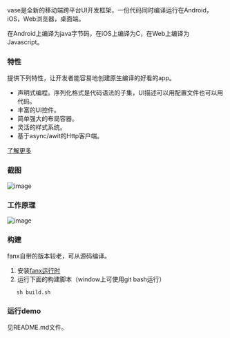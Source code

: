 vase是全新的移动端跨平台UI开发框架，一份代码同时编译运行在Android，iOS，Web浏览器，桌面端。

在Android上编译为java字节码，在iOS上编译为C，在Web上编译为Javascript。

### 特性
提供下列特性，让开发者能容易地创建原生编译的好看的app。

- 声明式编程。序列化格式是代码语法的子集，UI描述可以用配置文件也可以用代码。
- 丰富的UI控件。
- 简单强大的布局容器。
- 灵活的样式系统。
- 基于async/awit的Http客户端。

[了解更多](http://fanx.dev/doc/client.html)

### 截图

![image](https://gitee.com/fanx-dev/vase/raw/master/res/snap.png)

### 工作原理

![image](https://gitee.com/fanx-dev/vase/raw/master/res/architecture.png)


### 构建
fanx自带的版本较老，可从源码编译。

1. 安装[fanx运行时](https://github.com/fanx-dev/fanx/blob/master/doc/QuickStart.md) 
2. 运行下面的构建脚本（window上可使用git bash运行）
```
   sh build.sh
```

### 运行demo
见README.md文件。